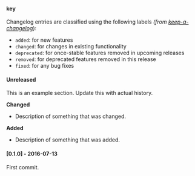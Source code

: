 #### key

Changelog entries are classified using the following labels _(from [keep-a-changelog][]_):

- `added`: for new features
- `changed`: for changes in existing functionality
- `deprecated`: for once-stable features removed in upcoming releases
- `removed`: for deprecated features removed in this release
- `fixed`: for any bug fixes

#### Unreleased

This is an example section. Update this with actual history.

**Changed**

- Description of something that was changed.

**Added**

- Description of something that was added.

#### [0.1.0] - 2016-07-13

First commit.

[Unreleased]: https://github.com/jonschlinkert/generate-log/compare/0.1.0...HEAD
[keep-a-changelog]: https://github.com/olivierlacan/keep-a-changelog

